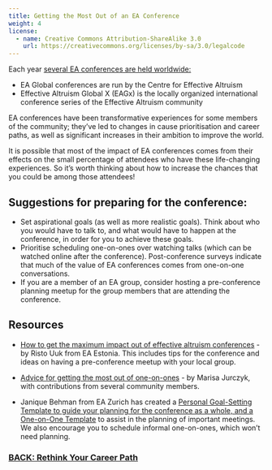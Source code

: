 ```yaml
---
title: Getting the Most Out of an EA Conference
weight: 4
license:
  - name: Creative Commons Attribution-ShareAlike 3.0
    url: https://creativecommons.org/licenses/by-sa/3.0/legalcode
---
```

Each year <a target="_blank" href="https://www.eaglobal.org/">several EA conferences are held worldwide:</a>

* EA Global conferences are run by the Centre for Effective Altruism
* Effective Altruism Global X (EAGx) is the locally organized international conference series of the Effective Altruism community


EA conferences have been transformative experiences for some members of the community; they’ve led to changes in cause prioritisation and career paths, as well as significant increases in their ambition to improve the world. 

It is possible that most of the impact of EA conferences comes from their effects on the small percentage of attendees who have these life-changing experiences. So it’s worth thinking about how to increase the chances that you could be among those attendees!

## Suggestions for preparing for the conference:

* Set aspirational goals (as well as more realistic goals). Think about who you would have to talk to, and what would have to happen at the conference, in order for you to achieve these goals. 
* Prioritise scheduling one-on-ones over watching talks (which can be watched online after the conference). Post-conference surveys indicate that much of the value of EA conferences comes from one-on-one conversations. 
* If you are a member of an EA group, consider hosting a pre-conference planning meetup for the group members that are attending the conference.   

## Resources

* <a target="_blank" href="https://forum.effectivealtruism.org/posts/5hKDjrGocGcreH3DC/how-to-get-the-maximum-value-out-of-effective-altruism">How to get the maximum impact out of effective altruism conferences</a> - by Risto Uuk from EA Estonia. This includes tips for the conference and ideas on having a pre-conference meetup with your local group.

* <a target="_blank" href="https://forum.effectivealtruism.org/posts/3kFWJLy7uBYgeQ4xs/advice-for-getting-the-most-out-of-one-on-ones#comments">Advice for getting the most out of one-on-ones</a> - by Marisa Jurczyk, with contributions from several community members.

* Janique Behman from EA Zurich has created a <a target="_blank" href="https://docs.google.com/document/d/14lxKIome7JO3QlOAbROKsvPZ46Z-6InaVQ9M3pHdDco/edit?pli=1">Personal Goal-Setting Template to guide your planning for the conference as a whole, and a <a target="_blank" href="https://docs.google.com/document/d/10pHFNk19hMxwXaIDQDT2q8XUrrCX4xfGMW1sHNmCX0M/edit">One-on-One Template</a> to assist in the planning of important meetings. We also encourage you to schedule informal one-on-ones, which won’t need planning. 




### [BACK: Rethink Your Career Path](/take_action/career)
